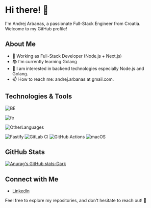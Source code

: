 # Hi there! 👋

I'm Andrej Arbanas, a passionate Full-Stack Engineer from Croatia. Welcome to my GitHub profile!

## About Me

- 🔧 Working as Full-Stack Developer (Node.js + Next.js)
- 📚 I'm currently learning Golang
- 💬 I am interested in backend technologies especially Node.js and Golang.
- 📫 How to reach me: andrej.arbanas at gmail.com.

## Technologies & Tools

![BE](https://skillicons.dev/icons?i=js,ts,nodejs,nestjs,express,jest&perLine=6)

![fe](https://skillicons.dev/icons?i=angular,react,next,electron,html,docker&perLine=6)

![OtherLanguages](https://skillicons.dev/icons?i=go,mongo,mysql,postgres,aws,graphql&perLine=6)

![Fastify](https://img.shields.io/badge/fastify-%23000000.svg?style=for-the-badge&logo=fastify&logoColor=white)
![GitLab CI](https://img.shields.io/badge/gitlab%20ci-%23181717.svg?style=for-the-badge&logo=gitlab&logoColor=white)
![GitHub Actions](https://img.shields.io/badge/github%20actions-%232671E5.svg?style=for-the-badge&logo=githubactions&logoColor=white)
![macOS](https://img.shields.io/badge/mac%20os-000000?style=for-the-badge&logo=macos&logoColor=F0F0F0)

## GitHub Stats

[![Anurag's GitHub stats-Dark](https://github-readme-stats.vercel.app/api?username=aarbanas&show_icons=true&theme=dark#gh-dark-mode-only)](https://github.com/anuraghazra/github-readme-stats#gh-dark-mode-only)

## Connect with Me

- [LinkedIn](https://www.linkedin.com/in/andrej-arbanas-50470590/)

Feel free to explore my repositories, and don't hesitate to reach out! 🚀
